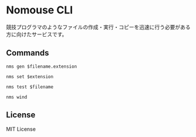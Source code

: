 # Nomouse CLI
競技プログラマのようなファイルの作成・実行・コピーを迅速に行う必要がある方に向けたサービスです。

## Commands
~~~:テンプレートに則した新しいファイルを作成
nms gen $filename.extension
~~~
~~~:拡張子に応じたテンプレートを設定
nms set $extension
~~~
~~~:コンパイルして実行する
nms test $filename
~~~
~~~:最後にnmsを通じて作成若しくはテスト実行されたファイルの中身をコピーする 
nms wind
~~~


## License
MIT License